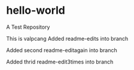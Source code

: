 # hello-world
A Test Repository

This is valpcang
Added readme-edits into branch

Added second readme-editagain into branch

Added thrid readme-edit3times into branch

